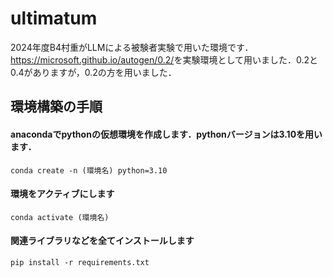 # ultimatum

2024年度B4村重がLLMによる被験者実験で用いた環境です．<br>
<https://microsoft.github.io/autogen/0.2/>を実験環境として用いました．0.2と0.4がありますが，0.2の方を用いました．


## 環境構築の手順
#### anacondaでpythonの仮想環境を作成します．pythonバージョンは3.10を用います． <br>

`conda create -n (環境名) python=3.10`<br>

#### 環境をアクティブにします<br>

`conda activate (環境名)`<br>

#### 関連ライブラリなどを全てインストールします

`pip install -r requirements.txt`<br>

